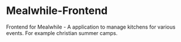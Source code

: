 # Mealwhile-Frontend
Frontend for Mealwhile - A application to manage kitchens for various events. For example christian summer camps.
